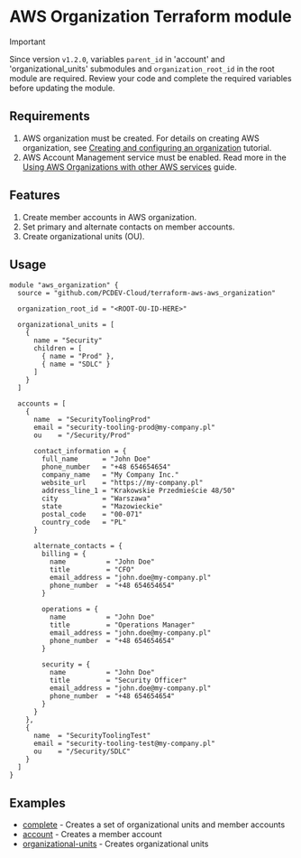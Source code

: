 # AWS Organization Terraform module

> [!IMPORTANT]
> Since version `v1.2.0`, variables `parent_id` in 'account' and 'organizational_units' submodules and `organization_root_id` in the root module are required.
> Review your code and complete the required variables before updating the module.

## Requirements
1. AWS organization must be created. For details on creating AWS organization, see [Creating and configuring an organization](https://docs.aws.amazon.com/organizations/latest/userguide/orgs_tutorials_basic.html#tutorial-orgs-step1) tutorial.
2. AWS Account Management service must be enabled. Read more in the [Using AWS Organizations with other AWS services](https://docs.aws.amazon.com/organizations/latest/userguide/orgs_integrate_services.html) guide.

## Features
1. Create member accounts in AWS organization.
2. Set primary and alternate contacts on member accounts.
3. Create organizational units (OU).

## Usage

```hcl
module "aws_organization" {
  source = "github.com/PCDEV-Cloud/terraform-aws-aws_organization"

  organization_root_id = "<ROOT-OU-ID-HERE>"

  organizational_units = [
    {
      name = "Security"
      children = [
        { name = "Prod" },
        { name = "SDLC" }
      ]
    }
  ]

  accounts = [
    {
      name  = "SecurityToolingProd"
      email = "security-tooling-prod@my-company.pl"
      ou    = "/Security/Prod"

      contact_information = {
        full_name      = "John Doe"
        phone_number   = "+48 654654654"
        company_name   = "My Company Inc."
        website_url    = "https://my-company.pl"
        address_line_1 = "Krakowskie Przedmieście 48/50"
        city           = "Warszawa"
        state          = "Mazowieckie"
        postal_code    = "00-071"
        country_code   = "PL"
      }

      alternate_contacts = {
        billing = {
          name          = "John Doe"
          title         = "CFO"
          email_address = "john.doe@my-company.pl"
          phone_number  = "+48 654654654"
        }

        operations = {
          name          = "John Doe"
          title         = "Operations Manager"
          email_address = "john.doe@my-company.pl"
          phone_number  = "+48 654654654"
        }

        security = {
          name          = "John Doe"
          title         = "Security Officer"
          email_address = "john.doe@my-company.pl"
          phone_number  = "+48 654654654"
        }
      }
    },
    {
      name  = "SecurityToolingTest"
      email = "security-tooling-test@my-company.pl"
      ou    = "/Security/SDLC"
    }
  ]
}
```

## Examples

- [complete](https://github.com/PCDEV-Cloud/terraform-aws-aws_organization/tree/main/examples/complete) - Creates a set of organizational units and member accounts
- [account](https://github.com/PCDEV-Cloud/terraform-aws-aws_organization/tree/main/examples/account) - Creates a member account
- [organizational-units](https://github.com/PCDEV-Cloud/terraform-aws-aws_organization/tree/main/examples/organizational-units) - Creates organizational units
